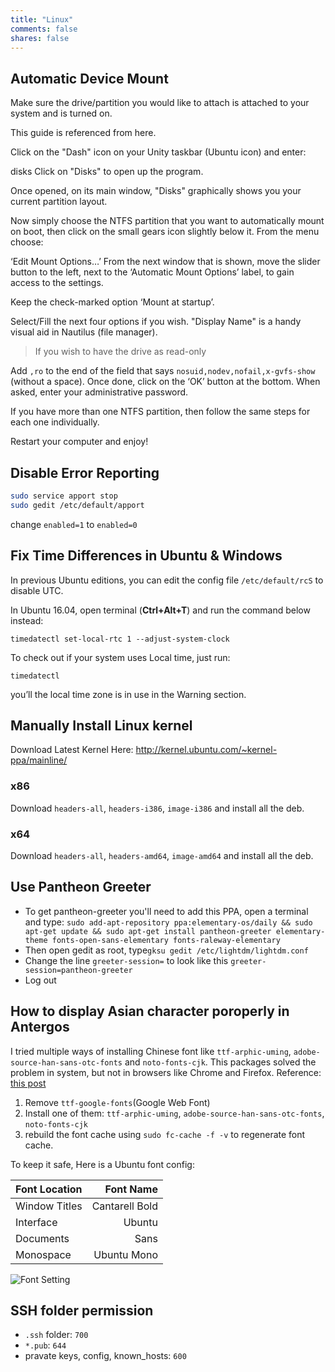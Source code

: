 ```yaml
---
title: "Linux"
comments: false
shares: false
---
```

## Automatic Device Mount

Make sure the drive/partition you would like to attach is attached to your system and is turned on.

This guide is referenced from here.

Click on the "Dash" icon on your Unity taskbar (Ubuntu icon) and enter:

disks
Click on "Disks" to open up the program.

Once opened, on its main window, "Disks" graphically shows you your current partition layout.

Now simply choose the NTFS partition that you want to automatically mount on boot, then click on the small gears icon slightly below it. From the menu choose:

‘Edit Mount Options…’
From the next window that is shown, move the slider button to the left, next to the ‘Automatic Mount Options’ label, to gain access to the settings.

Keep the check-marked option ‘Mount at startup’.

Select/Fill the next four options if you wish. "Display Name" is a handy visual aid in Nautilus (file manager).

> If you wish to have the drive as read-only

Add `,ro` to the end of the field that says `nosuid,nodev,nofail,x-gvfs-show` (without a space).
Once done, click on the ‘OK’ button at the bottom. When asked, enter your administrative password.

If you have more than one NTFS partition, then follow the same steps for each one individually.

Restart your computer and enjoy!

## Disable Error Reporting

```sh
sudo service apport stop
sudo gedit /etc/default/apport
```

change `enabled=1` to `enabled=0`

## Fix Time Differences in Ubuntu & Windows
In previous Ubuntu editions, you can edit the config file `/etc/default/rcS` to disable UTC.

In Ubuntu 16.04, open terminal (**Ctrl+Alt+T**) and run the command below instead:

`timedatectl set-local-rtc 1 --adjust-system-clock`

To check out if your system uses Local time, just run:

`timedatectl`

you’ll the local time zone is in use in the Warning section.

## Manually Install Linux kernel

Download Latest Kernel Here:
<http://kernel.ubuntu.com/~kernel-ppa/mainline/>

### x86

Download `headers-all`, `headers-i386`, `image-i386` and install all the deb.

### x64

Download `headers-all`, `headers-amd64`, `image-amd64` and install all the deb.

## Use Pantheon Greeter

- To get pantheon-greeter you'll need to add this PPA, open a terminal and type:
`sudo add-apt-repository ppa:elementary-os/daily && sudo apt-get update && sudo apt-get install pantheon-greeter elementary-theme fonts-open-sans-elementary fonts-raleway-elementary`
- Then open gedit as root, type`gksu gedit /etc/lightdm/lightdm.conf`
- Change the line `greeter-session=` to look like this `greeter-session=pantheon-greeter`
- Log out

## How to display Asian character poroperly in Antergos

I tried multiple ways of installing Chinese font like `ttf-arphic-uming`, `adobe-source-han-sans-otc-fonts` and `noto-fonts-cjk`. This packages solved the problem in system, but not in browsers like Chrome and Firefox. 
Reference: [this post](https://bbs.archlinux.org/viewtopic.php?id=158897)

1. Remove `ttf-google-fonts`(Google Web Font)
2. Install one of them: `ttf-arphic-uming`, `adobe-source-han-sans-otc-fonts`, `noto-fonts-cjk`
3. rebuild the font cache using `sudo fc-cache -f -v` to regenerate font cache. 

To keep it safe, Here is a Ubuntu font config:

| Font Location |     Font  Name |
| :------------ | -------------: |
| Window Titles | Cantarell Bold |
| Interface     |         Ubuntu |
| Documents     |           Sans |
| Monospace     |    Ubuntu Mono |

![Font Setting](/images/antergos-font-settings.png)

## SSH folder permission

 - `.ssh` folder: `700`
 - `*.pub`: `644`
 - pravate keys, config, known_hosts: `600`